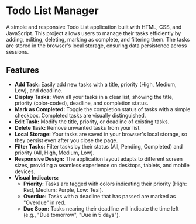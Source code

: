 # Todo List Manager

A simple and responsive Todo List application built with HTML, CSS, and JavaScript. This project allows users to manage their tasks efficiently by adding, editing, deleting, marking as complete, and filtering them. The tasks are stored in the browser's local storage, ensuring data persistence across sessions.

## Features

- **Add Task:** Easily add new tasks with a title, priority (High, Medium, Low), and deadline.
- **Display Tasks:** View all your tasks in a clear list, showing the title, priority (color-coded), deadline, and completion status.
- **Mark as Completed:** Toggle the completion status of tasks with a simple checkbox. Completed tasks are visually distinguished.
- **Edit Task:** Modify the title, priority, or deadline of existing tasks.
- **Delete Task:** Remove unwanted tasks from your list.
- **Local Storage:** Your tasks are saved in your browser's local storage, so they persist even after you close the page.
- **Filter Tasks:** Filter tasks by their status (All, Pending, Completed) and priority (All, High, Medium, Low).
- **Responsive Design:** The application layout adapts to different screen sizes, providing a seamless experience on desktops, tablets, and mobile devices.
- **Visual Indicators:**
    - **Priority:** Tasks are tagged with colors indicating their priority (High: Red, Medium: Purple, Low: Teal).
    - **Overdue:** Tasks with a deadline that has passed are marked as "Overdue" in red.
    - **Due Soon:** Tasks nearing their deadline will indicate the time left (e.g., "Due tomorrow", "Due in 5 days").

